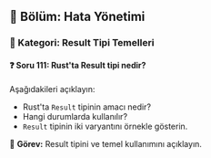 ## 📘 Bölüm: Hata Yönetimi  
### 🔹 Kategori: Result Tipi Temelleri  
#### ❓ Soru 111: Rust'ta Result tipi nedir?

Aşağıdakileri açıklayın:

- Rust'ta `Result` tipinin amacı nedir?
- Hangi durumlarda kullanılır?
- `Result` tipinin iki varyantını örnekle gösterin.

🔧 **Görev:** Result tipini ve temel kullanımını açıklayın.
